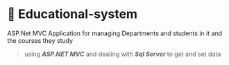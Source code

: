 # :rocket: Educational-system
ASP.Net MVC Application for managing Departments and students in it and the courses they study
> using **_ASP.NET MVC_** and dealing with **_Sql Server_** to get and set data      
